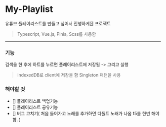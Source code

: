 # My-Playlist

유튜브 플레이리스트를 만들고 싶어서 진행하게된 프로젝트

> Typescript, Vue.js, Pinia, Scss를 사용함

---

### 기능

검색을 한 후에 하트를 누르면 플레이리스트에 저장됨 -> 그리고 실행

> indexedDB로 client에 저장을 함 Singleton 패턴을 사용

### 해야할 것

- [] 플레이리스트 백업기능
- [] 플레이리스트 공유기능
- [] 버그 고치기( 처음 들어가고 노래를 추가하면 디폴트 노래가 나옴 f5를 한번 해야함. )
